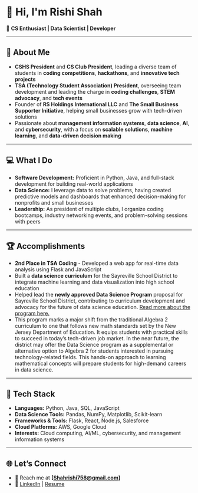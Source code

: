 # 👋 Hi, I'm **Rishi Shah**

🌟 **CS Enthusiast | Data Scientist | Developer**

---

## 🚀 **About Me**
- **CSHS President** and **CS Club President**, leading a diverse team of students in **coding competitions**, **hackathons**, and **innovative tech projects**
- **TSA (Technology Student Association) President**, overseeing team development and leading the charge in **coding challenges**, **STEM advocacy**, and **tech events**
- Founder of **RS Holdings International LLC** and **The Small Business Supporter Initiative**, helping small businesses grow with tech-driven solutions
- Passionate about **management information systems**, **data science**, **AI**, and **cybersecurity**, with a focus on **scalable solutions**, **machine learning**, and **data-driven decision making**

---

## 💻 **What I Do**
- **Software Development:** Proficient in Python, Java, and full-stack development for building real-world applications
- **Data Science:** I leverage data to solve problems, having created predictive models and dashboards that enhanced decision-making for nonprofits and small businesses
- **Leadership:** As president of multiple clubs, I organize coding bootcamps, industry networking events, and problem-solving sessions with peers

---

## 🏆 **Accomplishments**
- **2nd Place in TSA Coding** - Developed a web app for real-time data analysis using Flask and JavaScript
- Built a **data science curriculum** for the Sayreville School District to integrate machine learning and data visualization into high school education
- Helped lead the **newly approved Data Science Program** proposal for Sayreville School District, contributing to curriculum development and advocacy for the future of data science education. [Read more about the program here.](https://echolites.net/4723/features/newly-approved-proposal-sayreville-school-districts-data-science-program/)
- This program marks a major shift from the traditional Algebra 2 curriculum to one that follows new math standards set by the New Jersey Department of Education. It equips students with practical skills to succeed in today’s tech-driven job market. In the near future, the district may offer the Data Science program as a supplemental or alternative option to Algebra 2 for students interested in pursuing technology-related fields. This hands-on approach to learning mathematical concepts will prepare students for high-demand careers in data science.

---

## 📂 **Tech Stack**
- **Languages:** Python, Java, SQL, JavaScript  
- **Data Science Tools:** Pandas, NumPy, Matplotlib, Scikit-learn  
- **Frameworks & Tools:** Flask, React, Node.js, Salesforce  
- **Cloud Platforms:** AWS, Google Cloud  
- **Interests:** Cloud computing, AI/ML, cybersecurity, and management information systems

---

## 🌐 **Let’s Connect**
- 💌 Reach me at **[Shahrishi758@gmail.com]**
- 🔗 [LinkedIn](https://www.linkedin.com/in/therealrishishah/) | [Resume](https://drive.google.com/file/d/1GCqMswXH6luxSxlqIlefFSOigl9JEbgy/view?usp=sharing)
